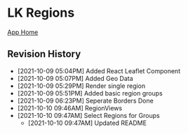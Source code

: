 # LK Regions

[App Home](https://nuuuwan.github.io/lk_regions)

## Revision History
  *  [2021-10-09 05:04PM] Added React Leaflet Component
  *  [2021-10-09 05:07PM] Added Geo Data
  *  [2021-10-09 05:29PM] Render single region
  *  [2021-10-09 05:51PM] Added basic region groups
  *  [2021-10-09 06:23PM] Seperate Borders Done
  *  [2021-10-10 09:46AM] RegionViews
* [2021-10-10 09:47AM] Select Regions for Groups
  *  [2021-10-10 09:47AM] Updated README
